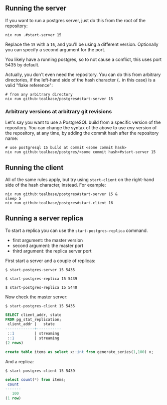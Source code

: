 ## Running the server

If you want to run a postgres server, just do this from the root of the
repository:

```
nix run .#start-server 15
```

Replace the `15` with a `16`, and you'll be using a different version. Optionally you can specify a second argument for the port.

You likely have a running postgres, so to not cause a conflict, this uses port 5435 by default.

Actually, you don't even need the repository. You can do this from arbitrary
directories, if the left-hand side of the hash character (`.` in this case) is a
valid "flake reference":

```
# from any arbitrary directory
nix run github:tealbase/postgres#start-server 15
```

### Arbitrary versions at arbitrary git revisions

Let's say you want to use a PostgreSQL build from a specific version of the
repository. You can change the syntax of the above to use _any_ version of the
repository, at any time, by adding the commit hash after the repository name:

```
# use postgresql 15 build at commit <some commit hash>
nix run github:tealbase/postgres/<some commit hash>#start-server 15
```

## Running the client

All of the same rules apply, but try using `start-client` on the right-hand side
of the hash character, instead. For example:

```
nix run github:tealbase/postgres#start-server 15 &
sleep 5
nix run github:tealbase/postgres#start-client 16
```

## Running a server replica

To start a replica you can use the `start-postgres-replica` command.

- first argument: the master version
- second argument: the master port
- third argument: the replica server port

First start a server and a couple of replicas:

```
$ start-postgres-server 15 5435

$ start-postgres-replica 15 5439

$ start-postgres-replica 15 5440
```

Now check the master server:

```
$ start-postgres-client 15 5435
```

```sql
SELECT client_addr, state
FROM pg_stat_replication;
 client_addr |   state
-------------+-----------
 ::1         | streaming
 ::1         | streaming
(2 rows)

create table items as select x::int from generate_series(1,100) x;
```

And a replica:

```
$ start-postgres-client 15 5439
```

```sql
select count(*) from items;
 count
-------
   100
(1 row)
```
